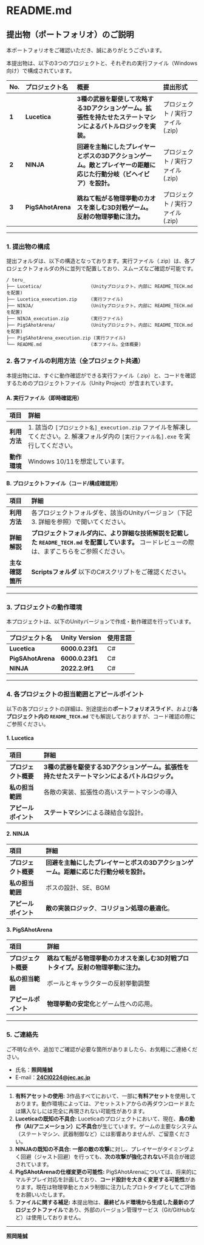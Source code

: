 # README.md

## 提出物（ポートフォリオ）のご説明

本ポートフォリオをご確認いただき、誠にありがとうございます。

本提出物は、以下の3つのプロジェクトと、それぞれの実行ファイル（Windows向け）で構成されています。

| No. | プロジェクト名 | 概要 | 提出形式 |
| :--- | :--- | :--- | :--- |
| **1** | **Lucetica** | **3種の武器を駆使して攻略する3Dアクションゲーム。拡張性を持たせたステートマシンによるバトルロジックを実装。** | プロジェクト / 実行ファイル (.zip) |
| **2** | **NINJA** | **回避を主軸にしたプレイヤーとボスの3Dアクションゲーム。敵とプレイヤーの距離に応じた行動分岐（ビヘイビア）を設計。** | プロジェクト / 実行ファイル (.zip) |
| **3** | **PigSAhotArena** | **跳ねて転がる物理挙動のカオスを楽しむ3D対戦ゲーム。反射の物理挙動に注力。** | プロジェクト / 実行ファイル (.zip) |

---

### 1. 提出物の構成

提出フォルダは、以下の構造となっております。実行ファイル（.zip）は、各プロジェクトフォルダの外に並列で配置しており、スムーズなご確認が可能です。

```text
/ teru_
├── Lucetica/                  (Unityプロジェクト。内部に README_TECH.md を配置)
├── Lucetica_execution.zip     (実行ファイル)
├── NINJA/                     (Unityプロジェクト。内部に README_TECH.md を配置)
├── NINJA_execution.zip        (実行ファイル)
├── PigSAhotArena/             (Unityプロジェクト。内部に README_TECH.md を配置)
├── PigSAhotArena_execution.zip (実行ファイル)
└── README.md                  (本ファイル。全体概要)
```

### 2. 各ファイルの利用方法（全プロジェクト共通）

本提出物には、すぐに動作確認ができる実行ファイル（.zip）と、コードを確認するためのプロジェクトファイル（Unity Project）が含まれています。

#### A. 実行ファイル（即時確認用）

| 項目 | 詳細 |
| :--- | :--- |
| **利用方法** | 1. 該当の `[プロジェクト名]_execution.zip` ファイルを解凍してください。2. 解凍フォルダ内の `[実行ファイル名].exe` を実行してください。 |
| **動作環境** | Windows 10/11を想定しています。 |

#### B. プロジェクトファイル（コード/構成確認用）

| 項目 | 詳細 |
| :--- | :--- |
| **利用方法** | 各プロジェクトフォルダを、該当のUnityバージョン（下記3. 詳細を参照）で開いてください。 |
| **詳細解説** | **プロジェクトフォルダ内に、より詳細な技術解説を記載した `README_TECH.md` を配置しています。** コードレビューの際は、まずこちらをご参照ください。 |
| **主な確認箇所** | **Scriptsフォルダ** 以下のC#スクリプトをご確認ください。 |

---

### 3. プロジェクトの動作環境

本プロジェクトは、以下のUnityバージョンで作成・動作確認を行っています。

| プロジェクト名 | Unity Version | 使用言語 |
| :--- | :--- | :--- |
| **Lucetica** | **6000.0.23f1** | C# |
| **PigSAhotArena** | **6000.0.23f1** | C# |
| **NINJA** | **2022.2.9f1** | C# |

---

### 4. 各プロジェクトの担当範囲とアピールポイント

以下の各プロジェクトの詳細は、別途提出の**ポートフォリオスライド**、および**各プロジェクト内の `README_TECH.md`** でも解説しておりますが、コード確認の際にご参照ください。

#### 1. Lucetica

| 項目 | 詳細 |
| :--- | :--- |
| **プロジェクト概要** | **3種の武器を駆使する3Dアクションゲーム。拡張性を持たせたステートマシンによるバトルロジック。** |
| **私の担当範囲** | 各敵の実装、拡張性の高いステートマシンの導入 |
| **アピールポイント** | **ステートマシン**による疎結合な設計。 |

#### 2. NINJA

| 項目 | 詳細 |
| :--- | :--- |
| **プロジェクト概要** | **回避を主軸にしたプレイヤーとボスの3Dアクションゲーム。距離に応じた行動分岐を設計。** |
| **私の担当範囲** | ボスの設計、SE、BGM |
| **アピールポイント** | **敵の実装ロジック**、**コリジョン処理の最適化**。 |

#### 3. PigSAhotArena

| 項目 | 詳細 |
| :--- | :--- |
| **プロジェクト概要** | **跳ねて転がる物理挙動のカオスを楽しむ3D対戦プロトタイプ。反射の物理挙動に注力。** |
| **私の担当範囲** | ボールとキャラクターの反射挙動調整 |
| **アピールポイント** | **物理挙動の安定化**とゲーム性への応用。 |

---

### 5. ご連絡先

ご不明な点や、追加でご確認が必要な箇所がありましたら、お気軽にご連絡ください。

* 氏名：**照岡隆誠**
* E-mail：**24CI0224@jec.ac.jp**

---

1.  **有料アセットの使用:** 3作品すべてにおいて、一部に**有料アセット**を使用しております。動作環境によっては、アセットストアからの再ダウンロードまたは購入なしには完全に再現されない可能性があります。
2.  **Luceticaの既知の不具合:** Luceticaのプロジェクトにおいて、現在、**鳥の動作（AI/アニメーション）に不具合**が生じています。ゲームの主要なシステム（ステートマシン、武器制御など）には影響ありませんが、ご留意ください。
3.  **NINJAの既知の不具合:** **一部の敵の攻撃**に対し、プレイヤーがタイミングよく回避（ジャスト回避）を行っても、**次の攻撃が強化されない**不具合が確認されています。
4.  **PigSAhotArenaの仕様変更の可能性:** PigSAhotArenaについては、将来的にマルチプレイ対応を計画しており、**コード設計を大きく変更する可能性**があります。現在は物理挙動とカメラ制御に注力したプロトタイプとしてご評価をお願いいたします。
5.  **ファイルに関する補足:** 本提出物は、**最終ビルド環境から生成した最新のプロジェクトファイル**であり、外部のバージョン管理サービス（Git/GitHubなど）は使用しておりません。
---

**照岡隆誠**
